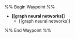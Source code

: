 %% Begin Waypoint %%
- **[[graph neural networks]]**
	- [[graph neural networks]]

%% End Waypoint %%